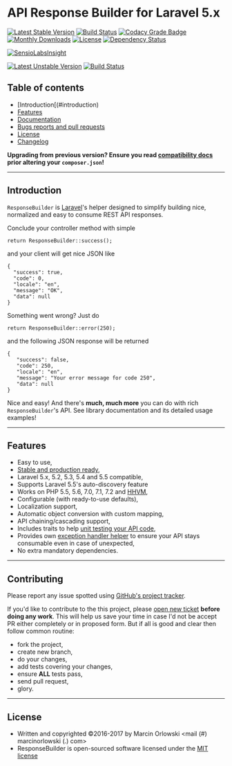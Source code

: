 # API Response Builder for Laravel 5.x #

[![Latest Stable Version](https://poser.pugx.org/marcin-orlowski/laravel-api-response-builder/v/stable)](https://packagist.org/packages/marcin-orlowski/laravel-api-response-builder)
[![Build Status](https://travis-ci.org/MarcinOrlowski/laravel-api-response-builder.svg?branch=master)](https://travis-ci.org/MarcinOrlowski/laravel-api-response-builder)
[![Codacy Grade Badge](https://api.codacy.com/project/badge/Grade/44f427e872e2480597bde0242417a2a7)](https://www.codacy.com/app/MarcinOrlowski/laravel-api-response-builder?utm_source=github.com&amp;utm_medium=referral&amp;utm_content=MarcinOrlowski/laravel-api-response-builder&amp;utm_campaign=Badge_Grade)
[![Monthly Downloads](https://poser.pugx.org/marcin-orlowski/laravel-api-response-builder/d/monthly)](https://packagist.org/packages/marcin-orlowski/laravel-api-response-builder)
[![License](https://poser.pugx.org/marcin-orlowski/laravel-api-response-builder/license)](https://packagist.org/packages/marcin-orlowski/laravel-api-response-builder)
[![Dependency Status](https://dependencyci.com/github/MarcinOrlowski/laravel-api-response-builder/badge)](https://dependencyci.com/github/MarcinOrlowski/laravel-api-response-builder)

[![SensioLabsInsight](https://insight.sensiolabs.com/projects/5c5f4dc1-41d5-49f9-b4ba-6268aa3fea00/big.png)](https://insight.sensiolabs.com/projects/5c5f4dc1-41d5-49f9-b4ba-6268aa3fea00)

[![Latest Unstable Version](https://poser.pugx.org/marcin-orlowski/laravel-api-response-builder/v/unstable)](https://packagist.org/packages/marcin-orlowski/laravel-api-response-builder)
[![Build Status](https://travis-ci.org/MarcinOrlowski/laravel-api-response-builder.svg?branch=dev)](https://travis-ci.org/MarcinOrlowski/laravel-api-response-builder)

## Table of contents ##

 * [Introduction[(#introduction)
 * [Features](#features)
 * [Documentation](docs/docs.md)
 * [Bugs reports and pull requests](#contributing)
 * [License](#license)
 * [Changelog](CHANGES.md)

 **Upgrading from previous version? Ensure you read [compatibility docs](docs/compatibility.md) prior altering your `composer.json`!**

----

## Introduction ##

`ResponseBuilder` is [Laravel](https://laravel.com/)'s helper designed to simplify building
nice, normalized and easy to consume REST API responses.

Conclude your controller method with simple

    return ResponseBuilder::success();

and your client will get nice JSON like

    {
      "success": true,
      "code": 0,
      "locale": "en",
      "message": "OK",
      "data": null
    }

Something went wrong? Just do

    return ResponseBuilder::error(250);

and the following JSON response will be returned

    {
       "success": false,
       "code": 250,
       "locale": "en",
       "message": "Your error message for code 250",
       "data": null
    }

Nice and easy! And there's **much, much more** you can do with rich `ResponseBuilder`'s API. See library documentation and its detailed usage examples!

----


## Features ##

 * Easy to use,
 * [Stable and production ready](https://travis-ci.org/MarcinOrlowski/laravel-api-response-builder),
 * Laravel 5.x, 5.2, 5.3, 5.4 and 5.5 compatible,
 * Supports Laravel 5.5's auto-discovery feature
 * Works on PHP 5.5, 5.6, 7.0, 7.1, 7.2 and [HHVM](http://hhvm.com/),
 * Configurable (with ready-to-use defaults),
 * Localization support,
 * Automatic object conversion with custom mapping,
 * API chaining/cascading support,
 * Includes traits to help [unit testing your API code](docs/testing.md),
 * Provides own [exception handler helper](docs/exceptions.md) to ensure your API stays consumable even in case of unexpected,
 * No extra mandatory dependencies.

----

## Contributing ##

Please report any issue spotted using [GitHub's project tracker](https://github.com/MarcinOrlowski/laravel-api-response-builder/issues).

If you'd like to contribute to the this project, please [open new ticket](https://github.com/MarcinOrlowski/laravel-api-response-builder/issues)
**before doing any work**. This will help us save your time in case I'd not be accept PR either completely or in proposed form.
But if all is good and clear then follow common routine:

 * fork the project,
 * create new branch,
 * do your changes,
 * add tests covering your changes,
 * ensure **ALL** tests pass,
 * send pull request,
 * glory.

----

## License ##

* Written and copyrighted &copy;2016-2017 by Marcin Orlowski <mail (#) marcinorlowski (.) com>
* ResponseBuilder is open-sourced software licensed under the [MIT license](http://opensource.org/licenses/MIT)
